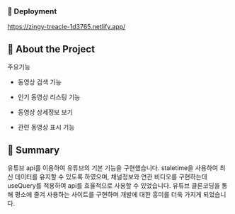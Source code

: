 ### :triangular_flag_on_post: Deployment
https://zingy-treacle-1d3765.netlify.app/




## :star2: About the Project

주요기능

- 동영상 검색 기능

- 인기 동영상 리스팅 기능

- 동영상 상세정보 보기

- 관련 동영상 표시 기능

 




## :page_facing_up: Summary
유튜브 api를 이용하여 유튜브의 기본 기능을 구현했습니다.
staletime을 사용하여 최신 데이터를 유지할 수 있도록 하였으며, 채널정보와 연관 비디오를 구현하는데 useQuery를 적용하여 api를 효율적으로 사용할 수 있었습니다. 유튜브 클론코딩을 통해 평소에 즐겨 사용하는 사이트를 구현하며 개발에 대한 흥미를 더욱 가지게 되었습니다.

​

​


 
